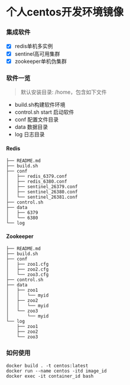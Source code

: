 # 个人centos开发环境镜像

### 集成软件

- [x] redis单机多实例
- [x] sentinel高可用集群
- [x] zookeeper单机伪集群

### 软件一览

> 默认安装目录: /home，包含如下文件

- build.sh构建软件环境
- control.sh start 启动软件
- conf 配置文件目录
- data 数据目录
- log 日志目录

#### Redis 
```
├── README.md
├── build.sh
├── conf
│   ├── redis_6379.conf
│   ├── redis_6380.conf
│   ├── sentinel_26379.conf
│   ├── sentinel_26380.conf
│   └── sentinel_26381.conf
├── control.sh
├── data
│   ├── 6379
│   └── 6380
└── log
```
#### Zookeeper

```
├── README.md
├── build.sh
├── conf
│   ├── zoo1.cfg
│   ├── zoo2.cfg
│   └── zoo3.cfg
├── control.sh
├── data
│   ├── zoo1
│   │   └── myid
│   ├── zoo2
│   │   └── myid
│   └── zoo3
│       └── myid
└── log
    ├── zoo1
    ├── zoo2
    └── zoo3
```

### 如何使用
```
docker build . -t centos:latest
docker run --name centos -itd image_id
docker exec -it container_id bash
```


